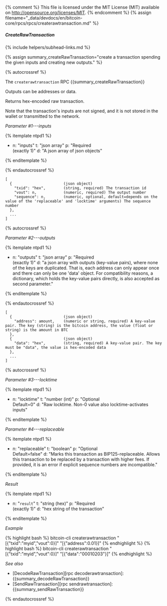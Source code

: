 {% comment %}
This file is licensed under the MIT License (MIT) available on
http://opensource.org/licenses/MIT.
{% endcomment %}
{% assign filename="_data/devdocs/en/bitcoin-core/rpcs/rpcs/createrawtransaction.md" %}

##### CreateRawTransaction
{% include helpers/subhead-links.md %}

{% assign summary_createRawTransaction="create a transaction spending the given inputs and creating new outputs." %}

{% autocrossref %}

The `createrawtransaction` RPC {{summary_createRawTransaction}}

Outputs can be addresses or data.

Returns hex-encoded raw transaction.

Note that the transaction's inputs are not signed, and
it is not stored in the wallet or transmitted to the network.

*Parameter #1---inputs*

{% itemplate ntpd1 %}
- n: "inputs"
  t: "json array"
  p: "Required<br>(exactly 1)"
  d: "A json array of json objects"

{% enditemplate %}

{% endautocrossref %}

    [
      {                       (json object)
        "txid": "hex",        (string, required) The transaction id
        "vout": n,            (numeric, required) The output number
        "sequence": n,        (numeric, optional, default=depends on the value of the 'replaceable' and 'locktime' arguments) The sequence number
      },
      ...
    ]

{% autocrossref %}

*Parameter #2---outputs*

{% itemplate ntpd1 %}
- n: "outputs"
  t: "json array"
  p: "Required<br>(exactly 1)"
  d: "a json array with outputs (key-value pairs), where none of the keys are duplicated.
       That is, each address can only appear once and there can only be one 'data' object.
       For compatibility reasons, a dictionary, which holds the key-value pairs directly, is also
       accepted as second parameter."

{% enditemplate %}

{% endautocrossref %}

    [
      {                       (json object)
        "address": amount,    (numeric or string, required) A key-value pair. The key (string) is the bitcoin address, the value (float or string) is the amount in BTC
      },
      {                       (json object)
        "data": "hex",        (string, required) A key-value pair. The key must be "data", the value is hex-encoded data
      },
      ...
    ]

{% autocrossref %}

*Parameter #3---locktime*

{% itemplate ntpd1 %}
- n: "locktime"
  t: "number (int)"
  p: "Optional<br>Default=0"
  d: "Raw locktime. Non-0 value also locktime-activates inputs"

{% enditemplate %}

*Parameter #4---replaceable*

{% itemplate ntpd1 %}
- n: "replaceable"
  t: "boolean"
  p: "Optional<br>Default=false"
  d: "Marks this transaction as BIP125-replaceable.
       Allows this transaction to be replaced by a transaction with higher fees. If provided, it is an error if explicit sequence numbers are incompatible."

{% enditemplate %}

*Result*

{% itemplate ntpd1 %}
- n: "`result`"
  t: "string (hex)"
  p: "Required<br>(exactly 1)"
  d: "hex string of the transaction"

{% enditemplate %}

*Example*

{% highlight bash %}
bitcoin-cli createrawtransaction "[{\"txid\":\"myid\",\"vout\":0}]" "[{\"address\":0.01}]"
{% endhighlight %}
{% highlight bash %}
bitcoin-cli createrawtransaction "[{\"txid\":\"myid\",\"vout\":0}]" "[{\"data\":\"00010203\"}]"
{% endhighlight %}

*See also*

* [DecodeRawTransaction][rpc decoderawtransaction]: {{summary_decodeRawTransaction}}
* [SendRawTransaction][rpc sendrawtransaction]: {{summary_sendRawTransaction}}

{% endautocrossref %}
